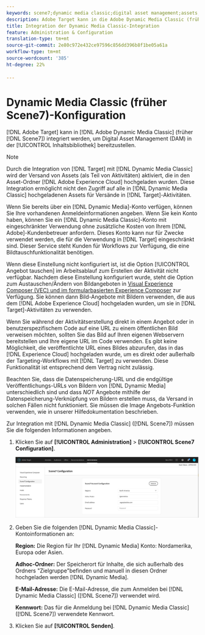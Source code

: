 ```yaml
---
keywords: scene7;dynamic media classic;digital asset management;assets;dam;content library;swap image
description: Adobe Target kann in die Adobe Dynamic Media Classic (früher Scene7) integriert werden, um Digital Asset Management (DAM) in der Inhaltsbibliothek bereitzustellen.
title: Integration der Dynamic Media Classic-Integration
feature: Administration & Configuration
translation-type: tm+mt
source-git-commit: 2e80c972e432ce97596c856dd396b8f1be05a61a
workflow-type: tm+mt
source-wordcount: '385'
ht-degree: 22%

---
```



# Dynamic Media Classic (früher Scene7)-Konfiguration

[!DNL Adobe Target] kann in  [!DNL Adobe Dynamic Media Classic] (früher  [!DNL Scene7]) integriert werden, um Digital Asset Management (DAM) in der  [!UICONTROL Inhaltsbibliothek] bereitzustellen.

>[!NOTE]
>
>Durch die Integration von [!DNL Target] mit [!DNL Dynamic Media Classic] wird der Versand von Assets (als Teil von Aktivitäten) aktiviert, die in den Asset-Ordner [!DNL Adobe Experience Cloud] hochgeladen wurden. Diese Integration ermöglicht nicht den Zugriff auf alle in [!DNL Dynamic Media Classic] hochgeladenen Assets für Versände in [!DNL Target]-Aktivitäten.

Wenn Sie bereits über ein [!DNL Dynamic Media]-Konto verfügen, können Sie Ihre vorhandenen Anmeldeinformationen angeben. Wenn Sie kein Konto haben, können Sie ein [!DNL Dynamic Media Classic]-Konto mit eingeschränkter Verwendung ohne zusätzliche Kosten von Ihrem [!DNL Adobe]-Kundenbetreuer anfordern. Dieses Konto kann nur für Zwecke verwendet werden, die für die Verwendung in [!DNL Target] eingeschränkt sind. Dieser Service steht Kunden für Workflows zur Verfügung, die eine Bildtauschfunktionalität benötigen.

<!-- 
>[!NOTE]
>
>A restricted-use, free [!DNL Dynamic Media Classic] account for [!DNL Adobe Target] is no longer supported for new customers or new users. Existing sign-in credentials work as usual. 
-->

Wenn diese Einstellung nicht konfiguriert ist, ist die Option [!UICONTROL Angebot tauschen] im Arbeitsablauf zum Erstellen der Aktivität nicht verfügbar. Nachdem diese Einstellung konfiguriert wurde, steht die Option zum Austauschen/Ändern von Bildangeboten in  [Visual Experience Composer (VEC) und im formularbasierten Experience Composer](/help/c-experiences/experiences.md#concept_A2E10F6AFB3D4AEAB6951EE14688848D) zur Verfügung. Sie können dann Bild-Angebote mit Bildern verwenden, die aus dem [!DNL Adobe Experience Cloud] hochgeladen wurden, um sie in [!DNL Target]-Aktivitäten zu verwenden.

Wenn Sie während der Aktivitätserstellung direkt in einem Angebot oder in benutzerspezifischem Code auf eine URL zu einem öffentlichen Bild verweisen möchten, sollten Sie das Bild auf Ihren eigenen Webservern bereitstellen und Ihre eigene URL im Code verwenden. Es gibt keine Möglichkeit, die veröffentlichte URL eines Bildes abzurufen, das in das [!DNL Experience Cloud] hochgeladen wurde, um es direkt oder außerhalb der Targeting-Workflows mit [!DNL Target] zu verwenden. Diese Funktionalität ist entsprechend dem Vertrag nicht zulässig.

Beachten Sie, dass die Datenspeicherung-URL und die endgültige Veröffentlichungs-URLs von Bildern von [!DNL Dynamic Media] unterschiedlich sind und dass *NOT* Angebote mithilfe der Datenspeicherung-Verknüpfung von Bildern erstellen muss, da Versand in solchen Fällen nicht funktioniert. Sie müssen die Image Angebots-Funktion verwenden, wie in unserer Hilfedokumentation beschrieben.

Zur Integration mit [!DNL Dynamic Media Classic] ([!DNL Scene7]) müssen Sie die folgenden Informationen angeben.

1. Klicken Sie auf **[!UICONTROL Administration]** > **[!UICONTROL Scene7 Configuration]**.

   ![Scene7-Seite](/help/administrating-target/assets/scene7.png)

1. Geben Sie die folgenden [!DNL Dynamic Media Classic]-Kontoinformationen an:

   **Region:** Die Region für Ihr  [!DNL Dynamic Media] Konto: Nordamerika, Europa oder Asien.

   **Adhoc-Ordner:** Der Speicherort für Inhalte, die sich außerhalb des Ordners &quot;Zielgruppe&quot;befinden und manuell in diesen Ordner hochgeladen werden  [!DNL Dynamic Media].

   **E-Mail-Adresse:** Die E-Mail-Adresse, die zum Anmelden bei  [!DNL Dynamic Media Classic] ([!DNL Scene7]) verwendet wird.

   **Kennwort:** Das für die Anmeldung bei  [!DNL Dynamic Media Classic] ([!DNL Scene7]) verwendete Kennwort.

1. Klicken Sie auf **[!UICONTROL Senden]**.
